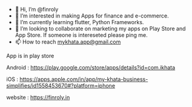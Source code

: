 - 👋 Hi, I’m @finroly
- 👀 I’m interested in making Apps for finance and e-commerce.
- 🌱 I’m currently learning flutter, Python Frameworks.
- 💞️ I’m looking to collaborate on marketing my apps on Play Store and App Store. If someone is intereseted please ping me.
- 📫 How to reach mykhata.app@gmail.com


App is in play store

Android  : https://play.google.com/store/apps/details?id=com.ikhata

iOS : https://apps.apple.com/in/app/my-khata-business-simplifies/id1558453670#?platform=iphone

website :  https://finroly.in
